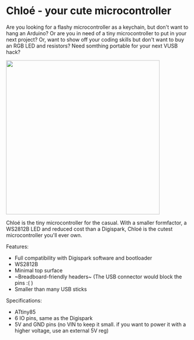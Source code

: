 # Chloé - your cute microcontroller

Are you looking for a flashy microcontroller as a keychain, but don't want to hang 
an Arduino? Or are you in need of a tiny microcontroller to put in your next project? 
Or, want to show off your coding skills but don't want to buy an RGB LED and 
resistors? Need somthing portable for your next VUSB hack? 

<img src="https://zippy.gfycat.com/SlimyAfraidHowlermonkey.gif" width="420" />

Chloé is the tiny microcontroller for the casual. With a smaller formfactor, a 
WS2812B LED and reduced cost than a Digispark, Chloé is the cutest microcontroller 
you'll ever own. 

Features:
* Full compatibility with Digispark software and bootloader
* WS2812B
* Minimal top surface
* ~Breadboard-friendly headers~ (The USB connector would block the pins :( )
* Smaller than many USB sticks

Specifications: 
* ATtiny85
* 6 IO pins, same as the Digispark
* 5V and GND pins (no VIN to keep it small. if you want to power it with a higher 
voltage, use an external 5V reg)
